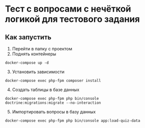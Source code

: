 # Тест с вопросами c нечёткой логикой для тестового задания

## Как запустить
1. Перейти в папку с проектом
2. Поднять контейнеры
```
docker-compose up -d
```
3. Установить зависимости
```
docker-compose exec php-fpm composer install
```
4. Создать таблицы в базе данных
```
docker-compose exec php-fpm php bin/console doctrine:migrations:migrate --no-interaction
```
5. Импортировать вопросы в базу данных
```
docker-compose exec php-fpm php bin/console app:load-quiz-data
```